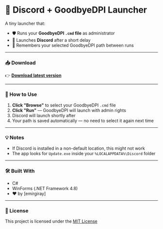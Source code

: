 # 🚀 Discord + GoodbyeDPI Launcher

A tiny launcher that:
- 🛡️ Runs your **GoodbyeDPI `.cmd` file** as administrator
- 💬 Launches **Discord** after a short delay
- 💾 Remembers your selected GoodbyeDPI path between runs

---

### 📥 Download

👉 [**Download latest version**](https://github.com/your-username/DiscordAndGoodbyeDPI/releases/latest)

---

### 🧠 How to Use

1. **Click "Browse"** to select your GoodbyeDPI `.cmd` file  
2. **Click "Run"** — GoodbyeDPI will launch with admin rights  
3. Discord will launch shortly after  
4. Your path is saved automatically — no need to select it again next time

---

### 💡 Notes

- If Discord is installed in a non-default location, this might not work
- The app looks for `Update.exe` inside your `%LOCALAPPDATA%\Discord` folder

---

### 🛠 Built With

- C#
- WinForms (.NET Framework 4.8)
- ❤️ by [emirgiray]

---

### 🪪 License

This project is licensed under the [MIT License](LICENSE)
